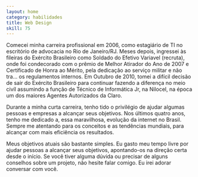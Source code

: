 ```yaml
---
layout: home
category: habilidades
title: Web Design
skill: 75
---
```

Comecei minha carreira profissional em 2006, como estagiário de TI no escritório de advocacia no Rio de Janeiro/RJ. Meses depois, ingressei às fileiras do Exército Brasileiro como Soldado do Efetivo Variavel (recruta), onde foi condecorado com o prêmio de Melhor Atirador do Ano de 2007 e Certificado de Honra ao Mérito, pela dedicação ao serviço militar e não tra... os regulamentos internos. Em Outubro de 2010, tomei a difícil decisão de sair do Exército Brasileiro para continuar fazendo a diferença no meio civíl assumindo a função de Técnico de Informática Jr, na Nilocel, na época um dos maiores Agentes Autorizados da Claro.

Durante a minha curta carreira, tenho tido o privilégio de ajudar algumas pessoas e empresas a alcançar seus objetivos. Nos últimos quatro anos, tenho me dedicado a, essa maravilhosa, evolução da internet no Brasil. Sempre me atentando para os conceitos e as tendências mundiais, para alcançar com mais eficiência os resultados.

Meus objetivos atuais são bastante simples. Eu gasto meu tempo livre por ajudar pessoas a alcançar seus objetivos, apontando-os na direção certa desde o início. Se você tiver alguma dúvida ou precisar de alguns conselhos sobre um projeto, não hesite falar comigo. Eu irei adorar conversar com você.